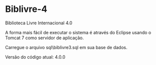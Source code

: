 # Biblivre-4
Biblioteca Livre Internacional 4.0

A forma mais fácil de executar o sistema é através do Eclipse usando o Tomcat 7 como servidor de aplicação.

Carregue o arquivo sql\biblivre3.sql em sua base de dados.

Versão do código atual: 4.0.0

